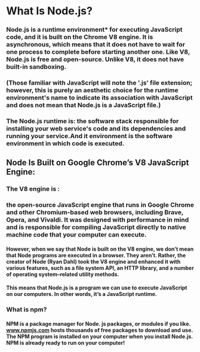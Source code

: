 # What Is Node.js?
### Node.js is a runtime environment* for executing JavaScript code, and it is built on the Chrome V8 engine. It is asynchronous, which means that it does not have to wait for one process to complete before starting another one. Like V8, Node.js is free and open-source. Unlike V8, it does not have built-in sandboxing.

### (Those familiar with JavaScript will note the '.js' file extension; however, this is purely an aesthetic choice for the runtime environment's name to indicate its association with JavaScript and does not mean that Node.js is a JavaScript file.)

### The Node.js runtime is: the software stack responsible for installing your web service's code and its dependencies and running your service.And it environment is the software environment in which code is executed.

## Node Is Built on Google Chrome’s V8 JavaScript Engine:
### The V8 engine is :
### the open-source JavaScript engine that runs in Google Chrome and other Chromium-based web browsers, including Brave, Opera, and Vivaldi. It was designed with performance in mind and is responsible for compiling JavaScript directly to native machine code that your computer can execute.

#### However, when we say that Node is built on the V8 engine, we don’t mean that Node programs are executed in a browser. They aren’t. Rather, the creator of Node (Ryan Dahl) took the V8 engine and enhanced it with various features, such as a file system API, an HTTP library, and a number of operating system–related utility methods.

#### This means that Node.js is a program we can use to execute JavaScript on our computers. In other words, it’s a JavaScript runtime.

### What is npm?
#### NPM is a package manager for Node. js packages, or modules if you like. www.npmjs.com hosts thousands of free packages to download and use. The NPM program is installed on your computer when you install Node.js. NPM is already ready to run on your computer!

